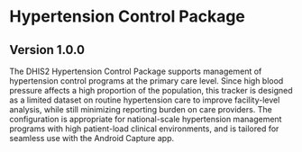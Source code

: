 # Hypertension Control Package

## Version 1.0.0

The DHIS2 Hypertension Control Package supports management of hypertension control programs at the primary care level. Since high blood pressure affects a high proportion of the population, this tracker is designed as a limited dataset on routine hypertension care to improve facility-level analysis, while still minimizing reporting burden on care providers. The configuration is appropriate for national-scale hypertension management programs with high patient-load clinical environments, and is tailored for seamless use with the Android Capture app.
